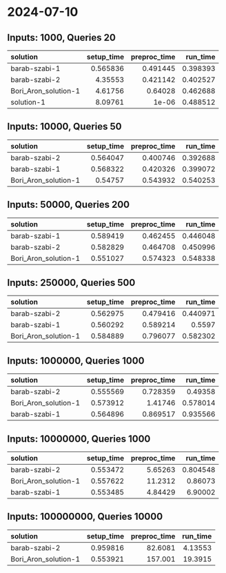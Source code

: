 # 2024-07-10

## Inputs: 1000, Queries 20

| solution             |   setup_time |   preproc_time |   run_time |
|:---------------------|-------------:|---------------:|-----------:|
| barab-szabi-1        |     0.565836 |       0.491445 |   0.398393 |
| barab-szabi-2        |     4.35553  |       0.421142 |   0.402527 |
| Bori_Aron_solution-1 |     4.61756  |       0.64028  |   0.462688 |
| solution-1           |     8.09761  |       1e-06    |   0.488512 |

## Inputs: 10000, Queries 50

| solution             |   setup_time |   preproc_time |   run_time |
|:---------------------|-------------:|---------------:|-----------:|
| barab-szabi-2        |     0.564047 |       0.400746 |   0.392688 |
| barab-szabi-1        |     0.568322 |       0.420326 |   0.399072 |
| Bori_Aron_solution-1 |     0.54757  |       0.543932 |   0.540253 |

## Inputs: 50000, Queries 200

| solution             |   setup_time |   preproc_time |   run_time |
|:---------------------|-------------:|---------------:|-----------:|
| barab-szabi-1        |     0.589419 |       0.462455 |   0.446048 |
| barab-szabi-2        |     0.582829 |       0.464708 |   0.450996 |
| Bori_Aron_solution-1 |     0.551027 |       0.574323 |   0.548338 |

## Inputs: 250000, Queries 500

| solution             |   setup_time |   preproc_time |   run_time |
|:---------------------|-------------:|---------------:|-----------:|
| barab-szabi-2        |     0.562975 |       0.479416 |   0.440971 |
| barab-szabi-1        |     0.560292 |       0.589214 |   0.5597   |
| Bori_Aron_solution-1 |     0.584889 |       0.796077 |   0.582302 |

## Inputs: 1000000, Queries 1000

| solution             |   setup_time |   preproc_time |   run_time |
|:---------------------|-------------:|---------------:|-----------:|
| barab-szabi-2        |     0.555569 |       0.728359 |   0.49358  |
| Bori_Aron_solution-1 |     0.573912 |       1.41746  |   0.578014 |
| barab-szabi-1        |     0.564896 |       0.869517 |   0.935566 |

## Inputs: 10000000, Queries 1000

| solution             |   setup_time |   preproc_time |   run_time |
|:---------------------|-------------:|---------------:|-----------:|
| barab-szabi-2        |     0.553472 |        5.65263 |   0.804548 |
| Bori_Aron_solution-1 |     0.557622 |       11.2312  |   0.86073  |
| barab-szabi-1        |     0.553485 |        4.84429 |   6.90002  |

## Inputs: 100000000, Queries 10000

| solution             |   setup_time |   preproc_time |   run_time |
|:---------------------|-------------:|---------------:|-----------:|
| barab-szabi-2        |     0.959816 |        82.6081 |    4.13553 |
| Bori_Aron_solution-1 |     0.553921 |       157.001  |   19.3915  |